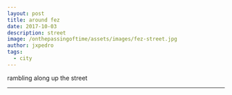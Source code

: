 ```yaml
---
layout: post
title: around fez
date: 2017-10-03
description: street
image: /onthepassingoftime/assets/images/fez-street.jpg
author: jxpedro
tags: 
  - city
---
```

<p >rambling along up the street</p>

<p></p>

<hr/>